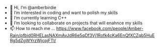 - 👋 Hi, I’m @amberbirdie
- 👀 I’m interested in coding and want to polish my skills
- 🌱 I’m currently learning C++
- 💞️ I’m looking to collaborate on projects that will enahnce my skills
- 📫 How to reach me ... https://www.facebook.com/people/Amber-Rain/pfbid0RHELasNAXmAvJdR6e5qDf3Vj1Rofk4cKa6EnQfXCZqb5HuERg5dZgWYrzWjcpjFTl/

<!---
amberbirdie/amberbirdie is a ✨ special ✨ repository because its `README.md` (this file) appears on your GitHub profile.
You can click the Preview link to take a look at your changes.
--->
